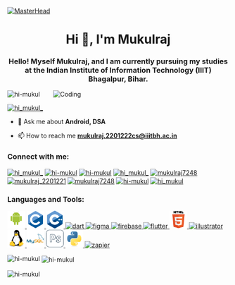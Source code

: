[![MasterHead](https://blogger.googleusercontent.com/img/b/R29vZ2xl/AVvXsEg7VLakGxXY3xoBe7Tn4yhk2mhhvZrfWLCV3HpZOvJcdVrXaYUR3pRrpFXb8IEEM_IxCTmQCSCAK2I_QedxEAxR8Y0mV418qCg-CRMctCB93CtJlU9ZpvNLvVEwXKYV0VN7ZOcubBVJeSw/s1600/2000_600px.gif)](https://hi-mukul.io)
<h1 align="center">Hi 👋, I'm Mukulraj</h1>
<h3 align="center">Hello! Myself Mukulraj, and I am currently pursuing my studies at the Indian Institute of Information Technology (IIIT) Bhagalpur, Bihar.</h3>
<img align="right" alt="Coding" width="400" src="https://img.freepik.com/premium-photo/funny-cat-working-office-like-human-being_154156-36425.jpg?w=740"

<p align="left"> <img src="https://komarev.com/ghpvc/?username=hi-mukul&label=Profile%20views&color=0e75b6&style=flat" alt="hi-mukul" /> </p>

<p align="left"> <a href="https://twitter.com/hi_mukul_" target="blank"><img src="https://img.shields.io/twitter/follow/hi_mukul_?logo=twitter&style=for-the-badge" alt="hi_mukul_" /></a> </p>

- 💬 Ask me about **Android, DSA**

- 📫 How to reach me **mukulraj.2201222cs@iiitbh.ac.in**

<h3 align="left">Connect with me:</h3>
<p align="left">
<a href="https://twitter.com/hi_mukul_" target="blank"><img align="center" src="https://raw.githubusercontent.com/rahuldkjain/github-profile-readme-generator/master/src/images/icons/Social/twitter.svg" alt="hi_mukul_" height="30" width="40" /></a>
<a href="https://linkedin.com/in/hi-mukul" target="blank"><img align="center" src="https://raw.githubusercontent.com/rahuldkjain/github-profile-readme-generator/master/src/images/icons/Social/linked-in-alt.svg" alt="hi-mukul" height="30" width="40" /></a>
<a href="https://stackoverflow.com/users/hi-mukul" target="blank"><img align="center" src="https://raw.githubusercontent.com/rahuldkjain/github-profile-readme-generator/master/src/images/icons/Social/stack-overflow.svg" alt="hi-mukul" height="30" width="40" /></a>
<a href="https://instagram.com/hi_mukul_" target="blank"><img align="center" src="https://raw.githubusercontent.com/rahuldkjain/github-profile-readme-generator/master/src/images/icons/Social/instagram.svg" alt="hi_mukul_" height="30" width="40" /></a>
<a href="https://www.codechef.com/users/mukulraj7248" target="blank"><img align="center" src="https://cdn.jsdelivr.net/npm/simple-icons@3.1.0/icons/codechef.svg" alt="mukulraj7248" height="30" width="40" /></a>
<a href="https://www.hackerrank.com/mukulraj_2201221" target="blank"><img align="center" src="https://raw.githubusercontent.com/rahuldkjain/github-profile-readme-generator/master/src/images/icons/Social/hackerrank.svg" alt="mukulraj_2201221" height="30" width="40" /></a>
<a href="https://codeforces.com/profile/mukulraj7248" target="blank"><img align="center" src="https://raw.githubusercontent.com/rahuldkjain/github-profile-readme-generator/master/src/images/icons/Social/codeforces.svg" alt="mukulraj7248" height="30" width="40" /></a>
<a href="https://www.leetcode.com/hi-mukul" target="blank"><img align="center" src="https://raw.githubusercontent.com/rahuldkjain/github-profile-readme-generator/master/src/images/icons/Social/leet-code.svg" alt="hi-mukul" height="30" width="40" /></a>
<a href="https://auth.geeksforgeeks.org/user/hi_mukul" target="blank"><img align="center" src="https://raw.githubusercontent.com/rahuldkjain/github-profile-readme-generator/master/src/images/icons/Social/geeks-for-geeks.svg" alt="hi_mukul" height="30" width="40" /></a>
</p>

<h3 align="left">Languages and Tools:</h3>
<p align="left"> <a href="https://developer.android.com" target="_blank" rel="noreferrer"> <img src="https://raw.githubusercontent.com/devicons/devicon/master/icons/android/android-original-wordmark.svg" alt="android" width="40" height="40"/> </a> <a href="https://www.cprogramming.com/" target="_blank" rel="noreferrer"> <img src="https://raw.githubusercontent.com/devicons/devicon/master/icons/c/c-original.svg" alt="c" width="40" height="40"/> </a> <a href="https://www.w3schools.com/cpp/" target="_blank" rel="noreferrer"> <img src="https://raw.githubusercontent.com/devicons/devicon/master/icons/cplusplus/cplusplus-original.svg" alt="cplusplus" width="40" height="40"/> </a> <a href="https://dart.dev" target="_blank" rel="noreferrer"> <img src="https://www.vectorlogo.zone/logos/dartlang/dartlang-icon.svg" alt="dart" width="40" height="40"/> </a> <a href="https://www.figma.com/" target="_blank" rel="noreferrer"> <img src="https://www.vectorlogo.zone/logos/figma/figma-icon.svg" alt="figma" width="40" height="40"/> </a> <a href="https://firebase.google.com/" target="_blank" rel="noreferrer"> <img src="https://www.vectorlogo.zone/logos/firebase/firebase-icon.svg" alt="firebase" width="40" height="40"/> </a> <a href="https://flutter.dev" target="_blank" rel="noreferrer"> <img src="https://www.vectorlogo.zone/logos/flutterio/flutterio-icon.svg" alt="flutter" width="40" height="40"/> </a> <a href="https://www.w3.org/html/" target="_blank" rel="noreferrer"> <img src="https://raw.githubusercontent.com/devicons/devicon/master/icons/html5/html5-original-wordmark.svg" alt="html5" width="40" height="40"/> </a> <a href="https://www.adobe.com/in/products/illustrator.html" target="_blank" rel="noreferrer"> <img src="https://www.vectorlogo.zone/logos/adobe_illustrator/adobe_illustrator-icon.svg" alt="illustrator" width="40" height="40"/> </a> <a href="https://www.linux.org/" target="_blank" rel="noreferrer"> <img src="https://raw.githubusercontent.com/devicons/devicon/master/icons/linux/linux-original.svg" alt="linux" width="40" height="40"/> </a> <a href="https://www.mysql.com/" target="_blank" rel="noreferrer"> <img src="https://raw.githubusercontent.com/devicons/devicon/master/icons/mysql/mysql-original-wordmark.svg" alt="mysql" width="40" height="40"/> </a> <a href="https://www.photoshop.com/en" target="_blank" rel="noreferrer"> <img src="https://raw.githubusercontent.com/devicons/devicon/master/icons/photoshop/photoshop-line.svg" alt="photoshop" width="40" height="40"/> </a> <a href="https://www.python.org" target="_blank" rel="noreferrer"> <img src="https://raw.githubusercontent.com/devicons/devicon/master/icons/python/python-original.svg" alt="python" width="40" height="40"/> </a> <a href="https://zapier.com" target="_blank" rel="noreferrer"> <img src="https://www.vectorlogo.zone/logos/zapier/zapier-icon.svg" alt="zapier" width="40" height="40"/> </a> </p>

<p><img align="left" src="https://github-readme-stats.vercel.app/api/top-langs?username=hi-mukul&show_icons=true&locale=en&layout=compact" alt="hi-mukul" /></p>

<p>&nbsp;<img align="center" src="https://github-readme-stats.vercel.app/api?username=hi-mukul&show_icons=true&locale=en" alt="hi-mukul" /></p>

<p><img align="center" src="https://github-readme-streak-stats.herokuapp.com/?user=hi-mukul&" alt="hi-mukul" /></p>
